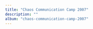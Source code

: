 ```yaml
---
title: "Chaos Communication Camp 2007"
description: ""
album: "chaos-communication-camp-2007"
---
```

